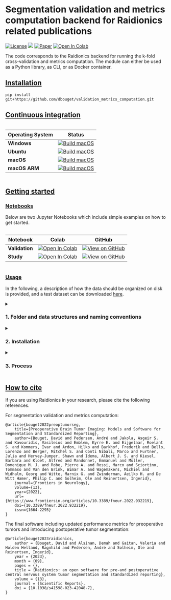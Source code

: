 # Segmentation validation and metrics computation backend for Raidionics related publications

[![License](https://img.shields.io/badge/License-BSD%202--Clause-orange.svg)](https://opensource.org/licenses/BSD-2-Clause)
[![](https://img.shields.io/badge/python-3.8|3.9|3.10|3.11|3.12-blue.svg)](https://www.python.org/downloads/)
[![Paper](https://zenodo.org/badge/DOI/10.3389/fneur.2022.932219.svg)](https://www.frontiersin.org/articles/10.3389/fneur.2022.932219/full)
[![Open In Colab](https://colab.research.google.com/assets/colab-badge.svg)](https://colab.research.google.com/gist/dbouget/7560fe410db03e384a45ddc77bbe9a57/compute_validation_example.ipynb)

The code corresponds to the Raidionics backend for running the k-fold cross-validation and metrics computation.
The module can either be used as a Python library, as CLI, or as Docker container.

## [Installation](https://github.com/dbouget/validation_metrics_computation#installation)

```
pip install git+https://github.com/dbouget/validation_metrics_computation.git
```

## [Continuous integration](https://github.com/dbouget/validation_metrics_computation#continuous-integration)

<div style="display: flex;">
  <div style="flex: 1; margin-right: 20px;">

| Operating System | Status                                                                                                             |
|------------------|--------------------------------------------------------------------------------------------------------------------|
| **Windows**      | [![Build macOS](https://github.com/dbouget/validation_metrics_computation/actions/workflows/build_windows.yml/badge.svg)](https://github.com/dbouget/validation_metrics_computation/actions/workflows/build_windows.yml) |
| **Ubuntu**       | [![Build macOS](https://github.com/dbouget/validation_metrics_computation/actions/workflows/build_ubuntu.yml/badge.svg)](https://github.com/dbouget/validation_metrics_computation/actions/workflows/build_ubuntu.yml) |
| **macOS**        | [![Build macOS](https://github.com/dbouget/validation_metrics_computation/actions/workflows/build_macos.yml/badge.svg)](https://github.com/dbouget/validation_metrics_computation/actions/workflows/build_macos.yml) |
| **macOS ARM**    | [![Build macOS](https://github.com/dbouget/validation_metrics_computation/actions/workflows/build_macos_arm.yml/badge.svg)](https://github.com/dbouget/validation_metrics_computation/actions/workflows/build_macos_arm.yml) |
  </div>
</div>

## [Getting started](https://github.com/dbouget/validation_metrics_computation#getting-started)

### [Notebooks](https://github.com/dbouget/validation_metrics_computation#notebooks)

Below are two Jupyter Notebooks which include simple examples on how to get started.

<div style="display: flex;">
  <div style="flex: 1; margin-right: 20px;">

| Notebook       | Colab                                                | GitHub                                                                                                                   |
|----------------|-------------------------------------------------------|--------------------------------------------------------------------------------------------------------------------------|
| **Validation** | <a href="https://colab.research.google.com/gist/dbouget/7560fe410db03e384a45ddc77bbe9a57/compute_validation_example.ipynb" target="_parent"><img src="https://colab.research.google.com/assets/colab-badge.svg" alt="Open In Colab"/></a> | [![View on GitHub](https://img.shields.io/badge/View%20on%20GitHub-blue?logo=github)](https://github.com/dbouget/validation_metrics_computation/blob/master/notebooks/compute_validation_example.ipynb) |
| **Study**      | <a href="https://colab.research.google.com/gist/dbouget/8a0e093284688e993244930bd36fd367/compute_study_example.ipynb" target="_parent"><img src="https://colab.research.google.com/assets/colab-badge.svg" alt="Open In Colab"/></a>   | [![View on GitHub](https://img.shields.io/badge/View%20on%20GitHub-blue?logo=github)](https://github.com/dbouget/validation_metrics_computation/blob/master/notebooks/compute_study_example.ipynb)      |

  </div>
</div>

### [Usage](https://github.com/dbouget/validation_metrics_computation#usage)

In the following, a description of how the data should be organized on disk is provided, and a test dataset can
be downloaded [here](https://github.com/raidionics/Raidionics-models/releases/download/1.2.0/Samples-RaidionicsValLib_UnitTest1.zip).

<details>
<summary>

### 1. Folder and data structures and naming conventions
</summary>

Two main structure types are supported, without or without following an index-based naming convention.
Assuming in the following example that the data indexes are based on their origin, but
anything should work. The folders named _index0_ and _index1_ could be renamed to any sets of strings.

The metrics and overall validation can be computed for multiple segmentation classes at the same time, granted that
unique and name-matching sets of files (i.e., ground truth and prediction files) are provided.

#### 1.1 Original data folder structure
The main data directory containing the original 3D volumes and corresponding manual annotations is expected
to resemble the following structure using an index-based naming convention:

    └── path/to/data/root/
        └── index0/
            ├── Pat001/
            │   ├── volumes/
            │   │   └── Pat001_MRI.nii.gz
            │   └── segmentations/
            │   │   ├── Pat001_MRI_label_tumor.nii.gz
            │   │   └── Pat001_MRI_label_other.nii.gz
            ├── Pat025/
            └── Pat050/
        └── index1/
            ├── Pat100/
            └── Pat150/

The main data directory containing the original 3D volumes and corresponding manual annotations is expected
to resemble the following structure when **not** using an index-based naming convention:

    └── path/to/data/root/
        └── Pat001/
        │   ├── Pat001_MRI.nii.gz
        │   ├── Pat001_MRI_label_tumor.nii.gz
        │   └── Pat001_MRI_label_other.nii.gz
        └── Pat010/
        │   ├── Pat010_MRI.nii.gz
        │   ├── Pat010_MRI_label_tumor.nii.gz
        │   └── Pat010_MRI_label_other.nii.gz
        [...]
        └── Pat100/
        │   ├── Pat100_MRI.nii.gz
        │   ├── Pat100_MRI_label_tumor.nii.gz
        │   └── Pat100_MRI_label_other.nii.gz

#### 1.2 Inference results folder structure
Predictions results are expected to be stored inside a _predictions/_ sub-folder, the outer-most sub-folder 
naming convention inside the folder are the fold numbers.
The inference results should be grouped inside what will become the validation folder, resembling the following
structure when using an index-based naming convention.

    └── path/to/validation/study/
        └── predictions/
            ├── 0/
            │   ├── index0_Pat001/
            │   │   ├── Pat001_MRI-pred_tumor.nii.gz
            │   │   └── Pat001_MRI-pred_other.nii.gz  
            │   ├── index0_Pat002/
            │   │   ├── Pat002_MRI-pred_tumor.nii.gz
            │   │   └── Pat002_MRI-pred_other.nii.gz  
            └── 1/
            │   ├── index1_Pat100/
            │   │   ├── Pat100_MRI-pred_tumor.nii.gz
            │   │   └── Pat100_MRI-pred_other.nii.gz  
            │   └── index1_Pat150/ 
            │   │   ├── Pat150_MRI-pred_tumor.nii.gz
            │   │   └── Pat150_MRI-pred_other.nii.gz  

The inference results should be grouped inside what will become the validation folder, resembling the following
structure when **not** using an index-based naming convention.

    └── path/to/validation/study/
        └── predictions/
            ├── 0/
            │   ├── Pat001/
            │   │   ├── Pat001_MRI-pred_tumor.nii.gz
            │   │   └── Pat001_MRI-pred_other.nii.gz  
            │   ├── Pat002/
            │   │   ├── Pat002_MRI-pred_tumor.nii.gz
            │   │   └── Pat002_MRI-pred_other.nii.gz  
            └── 1/
            │   ├── Pat100/
            │   │   ├── Pat100_MRI-pred_tumor.nii.gz
            │   │   └── Pat100_MRI-pred_other.nii.gz  
            │   └── Pat150/ 
            │   │   ├── Pat150_MRI-pred_tumor.nii.gz
            │   │   └── Pat150_MRI-pred_other.nii.gz  

#### 1.3 Folds file
The file with patients' distribution within each fold used for training should list
the content of the validation and test sets iteratively.  
The file should be called __cross\_validation\_folds.txt__ and placed in the validation
study folder side-by-side with the _predictions_ sub-folder.  

An example of its content is given below when using an index-based naming convention:
```
  index0_Pat1000_MRI_sample index1_Pat1250_MRI_sample\n    
  index0_Pat001_MRI_sample index1_Pat025_MRI_sample\n  
  index0_Pat001_MRI_sample index1_Pat025_MRI_sample\n    
  index0_Pat100_MRI_sample index1_Pat150_MRI_sample\n  
```

An example of its content is given below when **not** using an index-based naming convention:
```
  Pat001_MRI Pat002_MRI\n    
  Pat100_MRI Pat150_MRI\n  
  Pat100_MRI Pat150_MRI\n    
  Pat200_MRI Pat250_MRI\n  
```

</details>

<details>
<summary>

### 2. Installation
</summary>
Create a virtual environment using at least Python 3.8, and install all dependencies from
the requirements.txt file.

```
  cd /path/to/validation_metrics_computation  
  virtualenv -p python3 venv  
  source venv/bin/activate  
  TMPDIR=$PWD/venv pip install --cache-dir=$PWD/venv -r requirements.txt (--no-deps)
```

Then the final step is to do the following in a terminal.
```
  cd /path/to/validation_metrics_computation  
  cp blank_main_config.ini main_config.ini 
```

You can now edit your __main\_config.ini__ file for running the different processes.  
An additional explanation of all parameters specified in the configuration file can be
found in _/Utils/resources.py_. 

</details>

<details>
<summary>

### 3. Process
</summary>
To run, you need to supply the configuration file as parameter.

```
  python main.py -c main_config.ini (-v debug)
```

After filling in the configuration file, you should run first the 
__validation__ task and then the __study__ task.  
N.B. If no study fits your need, you can create a new study file in _/Studies/_.

</details>

## [How to cite](https://github.com/dbouget/validation_metrics_computation#how-to-cite)

If you are using Raidionics in your research, please cite the following references.

For segmentation validation and metrics computation:
```
@article{bouget2022preoptumorseg,
    title={Preoperative Brain Tumor Imaging: Models and Software for Segmentation and Standardized Reporting},
    author={Bouget, David and Pedersen, André and Jakola, Asgeir S. and Kavouridis, Vasileios and Emblem, Kyrre E. and Eijgelaar, Roelant S. and Kommers, Ivar and Ardon, Hilko and Barkhof, Frederik and Bello, Lorenzo and Berger, Mitchel S. and Conti Nibali, Marco and Furtner, Julia and Hervey-Jumper, Shawn and Idema, Albert J. S. and Kiesel, Barbara and Kloet, Alfred and Mandonnet, Emmanuel and Müller, Domenique M. J. and Robe, Pierre A. and Rossi, Marco and Sciortino, Tommaso and Van den Brink, Wimar A. and Wagemakers, Michiel and Widhalm, Georg and Witte, Marnix G. and Zwinderman, Aeilko H. and De Witt Hamer, Philip C. and Solheim, Ole and Reinertsen, Ingerid},
    journal={Frontiers in Neurology},
    volume={13},
    year={2022},
    url={https://www.frontiersin.org/articles/10.3389/fneur.2022.932219},
    doi={10.3389/fneur.2022.932219},
    issn={1664-2295}
}
```

The final software including updated performance metrics for preoperative tumors and introducing postoperative tumor segmentation:
```
@article{bouget2023raidionics,
    author = {Bouget, David and Alsinan, Demah and Gaitan, Valeria and Holden Helland, Ragnhild and Pedersen, André and Solheim, Ole and Reinertsen, Ingerid},
    year = {2023},
    month = {09},
    pages = {},
    title = {Raidionics: an open software for pre-and postoperative central nervous system tumor segmentation and standardized reporting},
    volume = {13},
    journal = {Scientific Reports},
    doi = {10.1038/s41598-023-42048-7},
}
```
